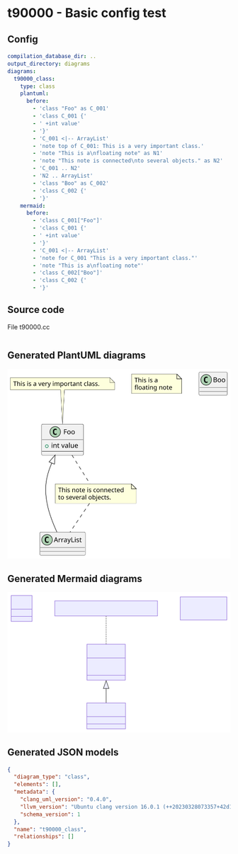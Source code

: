 # t90000 - Basic config test
## Config
```yaml
compilation_database_dir: ..
output_directory: diagrams
diagrams:
  t90000_class:
    type: class
    plantuml:
      before:
        - 'class "Foo" as C_001'
        - 'class C_001 {'
        - ' +int value'
        - '}'
        - 'C_001 <|-- ArrayList'
        - 'note top of C_001: This is a very important class.'
        - 'note "This is a\nfloating note" as N1'
        - 'note "This note is connected\nto several objects." as N2'
        - 'C_001 .. N2'
        - 'N2 .. ArrayList'
        - 'class "Boo" as C_002'
        - 'class C_002 {'
        - '}'
    mermaid:
      before:
        - 'class C_001["Foo"]'
        - 'class C_001 {'
        - ' +int value'
        - '}'
        - 'C_001 <|-- ArrayList'
        - 'note for C_001 "This is a very important class."'
        - 'note "This is a\nfloating note"'
        - 'class C_002["Boo"]'
        - 'class C_002 {'
        - '}'

```
## Source code
File t90000.cc
```cpp

```
## Generated PlantUML diagrams
![t90000_class](./t90000_class.svg "Basic config test")
## Generated Mermaid diagrams
![t90000_class](./t90000_class_mermaid.svg "Basic config test")
## Generated JSON models
```json
{
  "diagram_type": "class",
  "elements": [],
  "metadata": {
    "clang_uml_version": "0.4.0",
    "llvm_version": "Ubuntu clang version 16.0.1 (++20230328073357+42d1b276f779-1~exp1~20230328073502.65)",
    "schema_version": 1
  },
  "name": "t90000_class",
  "relationships": []
}
```

